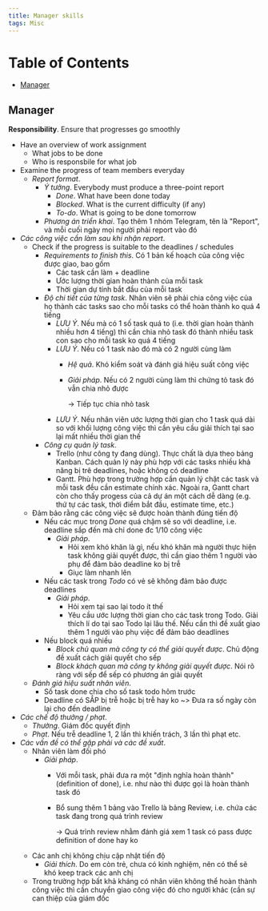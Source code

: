 ```yaml
---
title: Manager skills
tags: Misc
---
```


<!-- TOC titleSize:1 tabSpaces:2 depthFrom:1 depthTo:6 withLinks:1 updateOnSave:1 orderedList:0 skip:0 title:1 charForUnorderedList:* -->
# Table of Contents
* [Manager](#manager)
<!-- /TOC -->

## Manager
**Responsibility**. Ensure that progresses go smoothly
* Have an overview of work assignment
    * What jobs to be done
    * Who is responsbile for what job
* Examine the progress of team members everyday
    * *Report format*.
        * *Ý tưởng*. Everybody must produce a three-point report
            * *Done*. What have been done today
            * *Blocked*. What is the current difficulty (if any)
            * *To-do*. What is going to be done tomorrow
        * *Phương án triển khai*. Tạo thêm 1 nhóm Telegram, tên là "Report", và mỗi cuối ngày mọi người phải report vào đó
* *Các công việc cần làm sau khi nhận report*.
    * Check if the progress is suitable to the deadlines / schedules
        * *Requirements to finish this*. Có 1 bản kế hoạch của công việc được giao, bao gồm
            * Các task cần làm + deadline
            * Ước lượng thời gian hoàn thành của mỗi task
            * Thời gian dự tính bắt đầu của mỗi task
        * *Độ chi tiết của từng task*. Nhân viên sẽ phải chia công việc của họ thành các tasks sao cho mỗi tasks có thể hoàn thành ko quá 4 tiếng
            * *LƯU Ý*. Nếu mà có 1 số task quá to (i.e. thời gian hoàn thành nhiều hơn 4 tiếng) thì cần chia nhỏ task đó thành nhiều task con sao cho mỗi task ko quá 4 tiếng
            * *LƯU Ý*. Nếu có 1 task nào đó mà có 2 người cùng làm
                * *Hệ quả*. Khó kiểm soát và đánh giá hiệu suất công việc
                * *Giải pháp*. Nếu có 2 người cùng làm thì chứng tỏ task đó vẫn chia nhỏ được

                    $\to$ Tiếp tục chia nhỏ task
            * *LƯU Ý*. Nếu nhân viên ước lượng thời gian cho 1 task quá dài so với khối lượng công việc thì cần yêu cầu giải thích tại sao lại mất nhiều thời gian thế
        * *Công cụ quản lý task*.
            * Trello (như công ty đang dùng). Thực chất là dựa theo bảng Kanban. Cách quản lý này phù hợp với các tasks nhiều khả năng bị trê deadlines, hoặc không có deadline
            * Gantt. Phù hợp trong trường hợp cần quản lý chặt các task và mỗi task đều cần estimate chính xác. Ngoài ra, Gantt chart còn cho thấy progess của cả dự án một cách dễ dàng (e.g. thứ tự các task, thời điểm bắt đầu, estimate time, etc.)
    * Đảm bảo rằng các công việc sẽ được hoàn thành đúng tiến độ
        * Nếu các mục trong *Done* quá chậm sẽ so với deadline, i.e. deadline sắp đến mà chỉ done đc 1/10 công việc
            * *Giải pháp*.
                * Hỏi xem khó khăn là gì, nếu khó khăn mà người thực hiện task không giải quyết được, thì cần giao thêm 1 người vào phụ để đảm bảo deadline ko bị trễ
                * Giục làm nhanh lên
        * Nếu các task trong *Todo* có vẻ sẽ không đảm bảo được deadlines
            * *Giải pháp*.
                * Hỏi xem tại sao lại todo ít thế
                * Yêu cầu ước lượng thời gian cho các task trong Todo. Giải thích lí do tại sao Todo lại lâu thế. Nếu cần thì đề xuất giao thêm 1 người vào phụ việc để đảm bảo deadlines
        * Nếu block quá nhiều
            * *Block chủ quan mà công ty có thể giải quyết được*. Chủ động đề xuất cách giải quyết cho sếp
            * *Block khách quan mà công ty không giải quyết được*. Nói rõ ràng với sếp để sếp có phương án giải quyết
    * *Đánh giá hiệu suất nhân viên*.
        * Số task done chia cho số task todo hôm trước
        * Deadline có SẮP bị trễ hoặc bị trễ hay ko ~> Đưa ra số ngày còn lại cho đến deadline
* *Các chế độ thưởng / phạt*.
    * *Thưởng*. Giám đốc quyết định
    * *Phạt*. Nếu trễ deadline 1, 2 lần thì khiến trách, 3 lần thì phạt etc.
* *Các vấn đề có thể gặp phải và các đề xuất*.
    * Nhân viên làm đối phó
        * *Giải pháp*.
            * Với mỗi task, phải đưa ra một "định nghĩa hoàn thành" (definition of done), i.e. như nào thì được gọi là hoàn thành task đó
            * Bổ sung thêm 1 bảng vào Trello là bảng Review, i.e. chứa các task đang trong quá trình review

                $\to$ Quá trình review nhằm đánh giá xem 1 task có pass được definition of done hay ko
    * Các anh chị không chịu cập nhật tiến độ
        * *Giải thích*. Do em còn trẻ, chưa có kinh nghiệm, nên có thể sẽ khó keep track các anh chị
    * Trong trường hợp bất khả kháng có nhân viên không thể hoàn thành công việc thì cần chuyển giao công việc đó cho người khác (cần sự can thiệp của giám đốc
